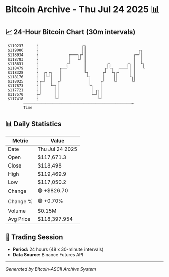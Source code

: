 # Bitcoin Archive - Thu Jul 24 2025 📊

## 📈 24-Hour Bitcoin Chart (30m intervals)

```
 $119237      ┤                   ┌┐                           
 $119086      ┤                   ││                       ┌┐  
 $118934      ┤             ┌───┐┌┘│                     ┌─┘│  
 $118783      ┤             │   └┘ │                     │  │  
 $118631      ┤            ┌┘      │         ┌┐       ┌┐ │  └┐ 
 $118479      ┤         ┌──┘       │        ┌┘└┐  ┌───┘│ │   └ 
 $118328      ┤  ┌┐┌┐   │          └┐      ┌┘  └┐┌┘    │ │     
 $118176      ┤  │└┘│   │           └┐     │    ││     └┐│     
 $118025      ┤┌─┘  │  ┌┘            │    ┌┘    └┘      └┘     
 $117873      ┤│    └─┐│             └┐   │                    
 $117721      ┤│      ││              │ ┌┐│                    
 $117570      ┼┘      ││              └─┘││                    
 $117418      ┤       └┘                 └┘                    
        ────────────────────────────────────────────────→
        Time
```

## 📊 Daily Statistics

| Metric | Value |
|--------|-------|
| Date | Thu Jul 24 2025 |
| Open | $117,671.3 |
| Close | $118,498 |
| High | $119,469.9 |
| Low | $117,050.2 |
| Change | 🟢 +$826.70 |
| Change % | 🟢 +0.70% |
| Volume | $0.15M |
| Avg Price | $118,397.954 |

## 📅 Trading Session

- **Period:** 24 hours (48 x 30-minute intervals)
- **Data Source:** Binance Futures API

---
*Generated by Bitcoin-ASCII Archive System*
